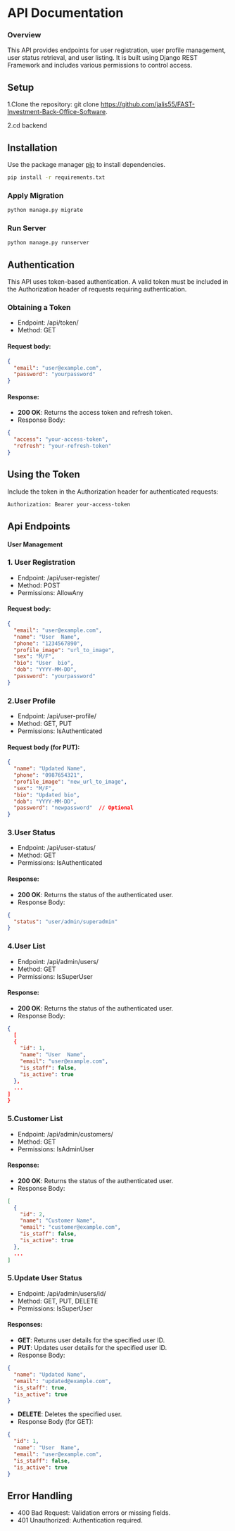 # API Documentation

### Overview

This API provides endpoints for user registration, user profile management, user status retrieval, and user listing. It is built using Django REST Framework and includes various permissions to control access.

## Setup
 1.Clone the repository:
git clone https://github.com/jalis55/FAST-Investment-Back-Office-Software.

2.cd backend


## Installation

Use the package manager [pip](https://pip.pypa.io/en/stable/) to install dependencies.

```bash
pip install -r requirements.txt

```
### Apply Migration
```bash
python manage.py migrate

```
### Run Server
```bash
python manage.py runserver

```
## Authentication
This API uses token-based authentication. A valid token must be included in the Authorization header of requests requiring authentication.

### Obtaining a Token
+ Endpoint: /api/token/
+ Method:  GET
#### Request body:
``` json
{
  "email": "user@example.com",
  "password": "yourpassword"
}
```

#### Response:
  + **200 OK**: Returns the access token and refresh token.
  + Response Body:

``` json
{ 
  "access": "your-access-token",
  "refresh": "your-refresh-token"
}
```
## Using the Token
Include the token in the Authorization header for authenticated requests:
```bash
Authorization: Bearer your-access-token
```

## Api Endpoints
#### User Management
### 1. User Registration
+ Endpoint: /api/user-register/
+ Method: POST
+ Permissions: AllowAny
#### Request body:
``` json
{
  "email": "user@example.com",
  "name": "User  Name",
  "phone": "1234567890",
  "profile_image": "url_to_image",
  "sex": "M/F",
  "bio": "User  bio",
  "dob": "YYYY-MM-DD",
  "password": "yourpassword"
}
```
### 2.User Profile
+ Endpoint: /api/user-profile/
+ Method:  GET, PUT
+ Permissions: IsAuthenticated
#### Request body (for PUT):
``` json
{
  "name": "Updated Name",
  "phone": "0987654321",
  "profile_image": "new_url_to_image",
  "sex": "M/F",
  "bio": "Updated bio",
  "dob": "YYYY-MM-DD",
  "password": "newpassword"  // Optional
}
```

### 3.User Status
+ Endpoint: /api/user-status/
+ Method:  GET
+ Permissions: IsAuthenticated
#### Response:
  + **200 OK**: Returns the status of the authenticated user.
  + Response Body:

``` json
{
  "status": "user/admin/superadmin"
}
```
### 4.User List
+ Endpoint: /api/admin/users/
+ Method:  GET
+ Permissions: IsSuperUser
#### Response:
  + **200 OK**: Returns the status of the authenticated user.
  + Response Body:

``` json
{
  [
  {
    "id": 1,
    "name": "User  Name",
    "email": "user@example.com",
    "is_staff": false,
    "is_active": true
  },
  ...
]
}
```
### 5.Customer List
+ Endpoint: /api/admin/customers/
+ Method:  GET
+ Permissions: IsAdminUser 
#### Response:
  + **200 OK**: Returns the status of the authenticated user.
  + Response Body:

``` json
[
  {
    "id": 2,
    "name": "Customer Name",
    "email": "customer@example.com",
    "is_staff": false,
    "is_active": true
  },
  ...
]
```
### 5.Update User Status
+ Endpoint: /api/admin/users/id/
+ Method:  GET, PUT, DELETE
+ Permissions: IsSuperUser 
#### Responses:
  + **GET**: Returns user details for the specified user ID.
  + **PUT**: Updates user details for the specified user ID.
  + Response Body:

``` json
{
  "name": "Updated Name",
  "email": "updated@example.com",
  "is_staff": true,
  "is_active": true
}
```
 + **DELETE**: Deletes the specified user.
 + Response Body (for GET):
```json
{
  "id": 1,
  "name": "User  Name",
  "email": "user@example.com",
  "is_staff": false,
  "is_active": true
}
```

## Error Handling
+ 400 Bad Request: Validation errors or missing fields.
+ 401 Unauthorized: Authentication required.

